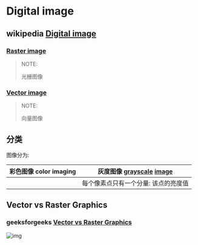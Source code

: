 # Digital image



## wikipedia [Digital image](https://en.wikipedia.org/wiki/Digital_image)

### [Raster image](https://en.wikipedia.org/wiki/Raster_image)

> NOTE:
>
> 光栅图像

### [Vector image](https://en.wikipedia.org/wiki/Vector_image) 

> NOTE:
>
> 向量图像



## 分类

图像分为:

| 彩色图像 color imaging | 灰度图像 [**grayscale**](https://en.wikipedia.org/wiki/Grayscale) [image](https://en.wikipedia.org/wiki/Image) |
| ---------------------- | ------------------------------------------------------------ |
|                        | 每个像素点只有一个分量: 该点的亮度值                         |



## Vector vs Raster Graphics



### geeksforgeeks [Vector vs Raster Graphics](https://www.geeksforgeeks.org/vector-vs-raster-graphics/)



![img](https://media.geeksforgeeks.org/wp-content/uploads/vector-raster-graphics.png)



